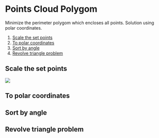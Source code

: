 # Points Cloud Polygom
<p>Minimize the perimeter polygom which encloses all points. Solution using polar coordinates.</p>

<ol>
    <li><a href="#a">Scale the set points</a></li>
    <li><a href="#b">To polar coordinates</a></li>
    <li><a href="#b">Sort by angle</a></li>
    <li><a href="#b">Revolve triangle problem</a></li>
</ol>

## <a id="a"></a> Scale the set points

<img src="http://latex.codecogs.com/svg.latex?\frac{x-\bar{x}}{\sigma }" border="0"/>

## <a id="b"></a> To polar coordinates

## <a id="c"></a> Sort by angle

## <a id="d"></a> Revolve triangle problem